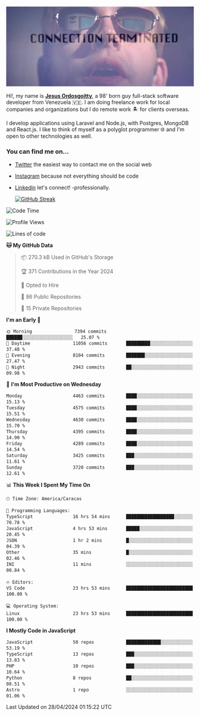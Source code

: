 ![hackers movie reference](./disconnected.jpg)

Hi!, my name is [**Jesus Ordosgoitty**](https://jodaz.dev), a 98' born guy full-stack software developer from Venezuela 🇻🇪. I am doing freelance work for local companies and organizations but I do remote work 🏝️ for clients overseas. 

I develop applications using Laravel and Node.js, with Postgres, MongoDB and React.js. I like to think of myself as a polyglot programmer 🌐 and I'm open to other technologies as well.

### You can find me on...

- [Twitter](https://twitter.com/jodaz_) the easiest way to contact me on the social web
- [Instagram](https://instagram.com/jodaz_) because not everything should be code
- [Linkedin](https://linkedin.com/in/jodaz) let's connect! -professionally.


    [![GitHub Streak](https://streak-stats.demolab.com?user=jodaz&theme=tokyonight)](https://git.io/streak-stats)

<!--START_SECTION:waka-->
![Code Time](http://img.shields.io/badge/Code%20Time-4%2C753%20hrs%2050%20mins-blue)

![Profile Views](http://img.shields.io/badge/Profile%20Views-0-blue)

![Lines of code](https://img.shields.io/badge/From%20Hello%20World%20I%27ve%20Written-83.3%20million%20lines%20of%20code-blue)

**🐱 My GitHub Data** 

> 📦 270.3 kB Used in GitHub's Storage 
 > 
> 🏆 371 Contributions in the Year 2024
 > 
> 💼 Opted to Hire
 > 
> 📜 86 Public Repositories 
 > 
> 🔑 15 Private Repositories 
 > 
**I'm an Early 🐤** 

```text
🌞 Morning                7394 commits        ██████░░░░░░░░░░░░░░░░░░░   25.07 % 
🌆 Daytime                11056 commits       █████████░░░░░░░░░░░░░░░░   37.48 % 
🌃 Evening                8104 commits        ███████░░░░░░░░░░░░░░░░░░   27.47 % 
🌙 Night                  2943 commits        ██░░░░░░░░░░░░░░░░░░░░░░░   09.98 % 
```
📅 **I'm Most Productive on Wednesday** 

```text
Monday                   4463 commits        ████░░░░░░░░░░░░░░░░░░░░░   15.13 % 
Tuesday                  4575 commits        ████░░░░░░░░░░░░░░░░░░░░░   15.51 % 
Wednesday                4630 commits        ████░░░░░░░░░░░░░░░░░░░░░   15.70 % 
Thursday                 4395 commits        ████░░░░░░░░░░░░░░░░░░░░░   14.90 % 
Friday                   4289 commits        ████░░░░░░░░░░░░░░░░░░░░░   14.54 % 
Saturday                 3425 commits        ███░░░░░░░░░░░░░░░░░░░░░░   11.61 % 
Sunday                   3720 commits        ███░░░░░░░░░░░░░░░░░░░░░░   12.61 % 
```


📊 **This Week I Spent My Time On** 

```text
🕑︎ Time Zone: America/Caracas

💬 Programming Languages: 
TypeScript               16 hrs 54 mins      ██████████████████░░░░░░░   70.78 % 
JavaScript               4 hrs 53 mins       █████░░░░░░░░░░░░░░░░░░░░   20.45 % 
JSON                     1 hr 2 mins         █░░░░░░░░░░░░░░░░░░░░░░░░   04.39 % 
Other                    35 mins             █░░░░░░░░░░░░░░░░░░░░░░░░   02.46 % 
INI                      11 mins             ░░░░░░░░░░░░░░░░░░░░░░░░░   00.84 % 

🔥 Editors: 
VS Code                  23 hrs 53 mins      █████████████████████████   100.00 % 

💻 Operating System: 
Linux                    23 hrs 53 mins      █████████████████████████   100.00 % 
```

**I Mostly Code in JavaScript** 

```text
JavaScript               50 repos            █████████████░░░░░░░░░░░░   53.19 % 
TypeScript               13 repos            ███░░░░░░░░░░░░░░░░░░░░░░   13.83 % 
PHP                      10 repos            ███░░░░░░░░░░░░░░░░░░░░░░   10.64 % 
Python                   8 repos             ██░░░░░░░░░░░░░░░░░░░░░░░   08.51 % 
Astro                    1 repo              ░░░░░░░░░░░░░░░░░░░░░░░░░   01.06 % 
```




 Last Updated on 28/04/2024 01:15:22 UTC
<!--END_SECTION:waka-->

